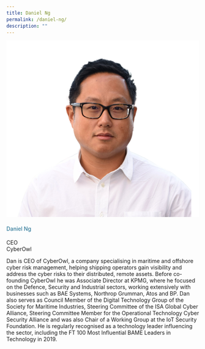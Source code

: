 ```yaml
---
title: Daniel Ng
permalink: /daniel-ng/
description: ""
---
```

<div class="row"> <div class="col is-3"> <img src="/images/Speakers_23/Session3/daniel ng.png"> </div> <div class="col is-9 speaker-details"> <h4>Daniel Ng</h4> <p>CEO<br> CyberOwl <br> </p> <p>Dan is CEO of CyberOwl, a company specialising in maritime and offshore cyber risk management, helping shipping operators gain visibility and address the cyber risks to their distributed, remote assets. Before co-founding CyberOwl he was Associate Director at KPMG, where he focused on the Defence, Security and Industrial sectors, working extensively with businesses such as BAE Systems, Northrop Grumman, Atos and BP. Dan also serves as Council Member of the Digital Technology Group of the Society for Maritime Industries, Steering Committee of the ISA Global Cyber Alliance, Steering Committee Member for the Operational Technology Cyber Security Alliance and was also Chair of a Working Group at the IoT Security Foundation. He is regularly recognised as a technology leader influencing the sector, including the FT 100 Most Influential BAME Leaders in Technology in 2019.</p> </div> </div>






<style type="text/css"> 
    .is-left{
      text-align: left;
    }
    h4{
      font-weight: 500; 
      color: #337B9A !important;
    }
     .speaker-details p { text-align: justified; }
  </style>